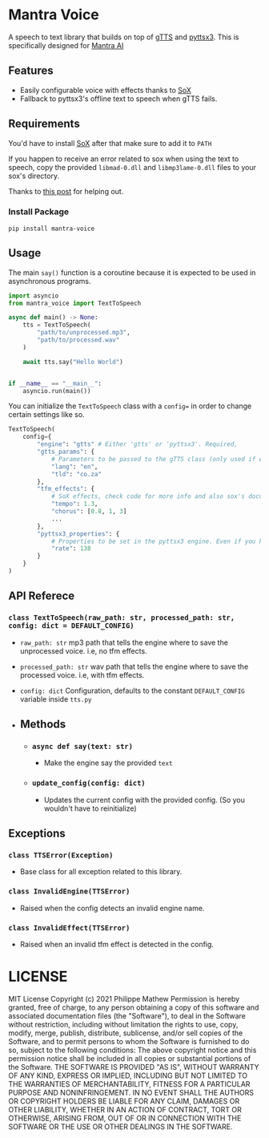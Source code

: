 # Mantra Voice
A speech to text library that builds on top of [gTTS](https://pypi.org/project/gTTS/) and [pyttsx3](https://pypi.org/project/pyttsx3/). This is specifically designed for [Mantra AI](https://github.com/bossauh/mantra-ai)

## Features
- Easily configurable voice with effects thanks to [SoX](http://sox.sourceforge.net/)
- Fallback to pyttsx3's offline text to speech when gTTS fails.

## Requirements
You'd have to install [SoX](http://sox.sourceforge.net/) after that make sure to add it to `PATH`

If you happen to receive an error related to sox when using the text to speech, copy the provided `libmad-0.dll` and `libmp3lame-0.dll` files to your sox's directory.

Thanks to [this post](https://stackoverflow.com/questions/3537155/sox-fail-util-unable-to-load-mad-decoder-library-libmad-function-mad-stream) for helping out.


### Install Package
```
pip install mantra-voice
```

## Usage
The main `say()` function is a coroutine because it is expected to be used in asynchronous programs.
```py
import asyncio
from mantra_voice import TextToSpeech

async def main() -> None:
    tts = TextToSpeech(
        "path/to/unprocessed.mp3",
        "path/to/processed.wav"
    )

    await tts.say("Hello World")


if __name__ == "__main__":
    asyncio.run(main())
```

You can initialize the `TextToSpeech` class with a `config=` in order to change certain settings like so.
```py
TextToSpeech(
    config={
        "engine": "gtts" # Either 'gtts' or 'pyttsx3'. Required,
        "gtts_params": {
            # Parameters to be passed to the gTTS class (only used if engine == "gtts")
            "lang": "en",
            "tld": "co.za"
        },
        "tfm_effects": {
            # SoX effects, check code for more info and also sox's documentation.
            "tempo": 1.3,
            "chorus": [0.8, 1, 3]
            ...
        },
        "pyttsx3_properties": {
            # Properties to be set in the pyttsx3 engine. Even if you have the gtts engine, you might still want to configure this since the say() coroutine will fallback to pyttsx3 if gtts didn't work. i.e, no internet connection
            "rate": 138
        }
    }
)
```

## API Referece
### `class TextToSpeech(raw_path: str, processed_path: str, config: dict = DEFAULT_CONFIG)`
- `raw_path: str` mp3 path that tells the engine where to save the unprocessed voice. i.e, no tfm effects.
- `processed_path: str` wav path that tells the engine where to save the processed voice. i.e, with tfm effects.
- `config: dict` Configuration, defaults to the constant `DEFAULT_CONFIG` variable inside `tts.py`

- ## Methods
    - ### `async def say(text: str)`
        - Make the engine say the provided `text`
    - ### `update_config(config: dict)`
        - Updates the current config with the provided config. (So you wouldn't have to reinitialize)

## Exceptions
### `class TTSError(Exception)`
- Base class for all exception related to this library.
### `class InvalidEngine(TTSError)`
- Raised when the config detects an invalid engine name.
### `class InvalidEffect(TTSError)`
- Raised when an invalid tfm effect is detected in the config.

# LICENSE
MIT License
Copyright (c) 2021 Philippe Mathew
Permission is hereby granted, free of charge, to any person obtaining a copy
of this software and associated documentation files (the "Software"), to deal
in the Software without restriction, including without limitation the rights
to use, copy, modify, merge, publish, distribute, sublicense, and/or sell
copies of the Software, and to permit persons to whom the Software is
furnished to do so, subject to the following conditions:
The above copyright notice and this permission notice shall be included in all
copies or substantial portions of the Software.
THE SOFTWARE IS PROVIDED "AS IS", WITHOUT WARRANTY OF ANY KIND, EXPRESS OR
IMPLIED, INCLUDING BUT NOT LIMITED TO THE WARRANTIES OF MERCHANTABILITY,
FITNESS FOR A PARTICULAR PURPOSE AND NONINFRINGEMENT. IN NO EVENT SHALL THE
AUTHORS OR COPYRIGHT HOLDERS BE LIABLE FOR ANY CLAIM, DAMAGES OR OTHER
LIABILITY, WHETHER IN AN ACTION OF CONTRACT, TORT OR OTHERWISE, ARISING FROM,
OUT OF OR IN CONNECTION WITH THE SOFTWARE OR THE USE OR OTHER DEALINGS IN THE
SOFTWARE.
